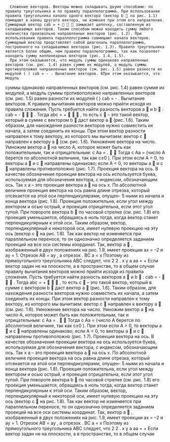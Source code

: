       Сложение векторов. Векторы можно складывать двумя способами: по правилу треугольника и по правилу параллелограмма. При использовании правила треугольника начало одного вектора (вектор b  на рис. 1.1) помещают в конец другого вектора, не изменяя при этом его направления. Суммарный вектор cab = +    замыкает цепочку, составленную из складываемых векторов. Таким способом можно находить сумму любого количества произвольно направленных векторов (рис. 1.2). При использовании правила параллелограмма совмещают начала векторов. Суммарный вектор представляет собой диагональ параллелограмма, построенного на складываемых векторах (рис. 1.3). Правило треугольника является более общим, чем правило параллелограмма, так как позволяет находить сумму коллинеарных векторов (рис. 1.4, 1.5).
      При этом оказывается, что модуль суммы одинаково направленных векторов (см. рис. 1.4) равен сумме их модулей, а модуль суммы противоположно направленных векторов (см. рис. 1.5) равен разности их модулей ( ) cab = - . Вычитание векторов. КПри этом оказывается, что модуль
суммы одинаково направленных векторов (см. рис. 1.4) равен сумме их
модулей, а модуль суммы противоположно направленных векторов (см.
рис. 1.5) равен разности их модулей
( ) cab = - .
Вычитание векторов. К правилу вычитания векторов можно
прийти исходя из правила сложения. Пусть требуется найти разность векторов a
 и b

: cab = -    .
Тогда abc = +
   , то есть c

 – это такой
вектор, который в сумме с вектором
b

 даст вектор a
 (рис. 1.6). Таким
образом, для нахождения разности
векторов нужно совместить их начала, а затем соединить их концы. При
этом вектор разности направлен к
тому вектору, из которого мы вычитаем: вектор c

 направлен к вектору a

(см. рис. 1.6).
Умножение вектора на число.
Умножим вектор a
 на число А, которое может быть как положительным, так и отрицательным: c Aa = .  
Тогда c Aa = (число А берется
по абсолютной величине, так как
c≥0 ). При этом если A > 0, то векторы a
 и c

 направлены одинаково;
если A < 0, то векторы a
 и c

 направлены противоположно (рис. 1.7).
Проекция вектора на ось. В качестве обозначения проекции вектора на ось используется буква, используемая для обозначения вектора,
с индексом, обозначающим ось. Так x a – это проекция вектора a
 на
ось x. По абсолютной величине проекция вектора на ось равна длине
отрезка, который отсекается на этой оси перпендикулярами, опущен-
5
ными из начала и конца вектора
(рис. 1.8). Проекция положительна, если угол между вектором и
осью острый, и проекция отрицательна, если этот угол тупой. При
повороте вектора b

по часовой
стрелке (см. рис. 1.8) его проекция
уменьшается, обращаясь в ноль
тогда, когда вектор станет перпендикулярным к этой оси. Таким образом, вектор, перпендикулярный
к некоторой оси, имеет нулевую
проекцию на эту ось (вектор c

 на
рис. 1.8). Так как вектор не изменяется при параллельном переносе, то он однозначно определяется
заданием проекций на все оси системы координат. Так, вектор a
 ,
изображенный в двух положениях
на рис. 1.9, имеет проекции ax
 = –2
и ay
 = 1. Отрезок AB = ay
, а отрезок
. BC a = x Поэтому из прямоугольного треугольника ABC следует,
что 2 2 . x y a aa = + Если вектор задан
не на плоскости, а в пространстве,
то в общем случае  правилу вычитания векторов можно прийти исходя из правила сложения. Пусть требуется найти разность векторов a  и b  : cab = -    . Тогда abc = +    , то есть c  – это такой вектор, который в сумме с вектором b  даст вектор a  (рис. 1.6). Таким образом, для нахождения разности векторов нужно совместить их начала, а затем соединить их концы. При этом вектор разности направлен к тому вектору, из которого мы вычитаем: вектор c  направлен к вектору a  (см. рис. 1.6). Умножение вектора на число. Умножим вектор a  на число А, которое может быть как положительным, так и отрицательным: c Aa = .   Тогда c Aa = (число А берется по абсолютной величине, так как c≥0 ). При этом если A > 0, то векторы a  и c  направлены одинаково; если A < 0, то векторы a  и c  направлены противоположно (рис. 1.7). Проекция вектора на ось. В качестве обозначения проекции вектора на ось используется буква, используемая для обозначения вектора, с индексом, обозначающим ось. Так x a – это проекция вектора a  на ось x. По абсолютной величине проекция вектора на ось равна длине отрезка, который отсекается на этой оси перпендикулярами, опущен- 5 ными из начала и конца вектора (рис. 1.8). Проекция положительна, если угол между вектором и осью острый, и проекция отрицательна, если этот угол тупой. При повороте вектора b  по часовой стрелке (см. рис. 1.8) его проекция уменьшается, обращаясь в ноль тогда, когда вектор станет перпендикулярным к этой оси. Таким образом, вектор, перпендикулярный к некоторой оси, имеет нулевую проекцию на эту ось (вектор c  на рис. 1.8). Так как вектор не изменяется при параллельном переносе, то он однозначно определяется заданием проекций на все оси системы координат. Так, вектор a  , изображенный в двух положениях на рис. 1.9, имеет проекции ax = –2 и ay = 1. Отрезок AB = ay , а отрезок . BC a = x Поэтому из прямоугольного треугольника ABC следует, что 2 2 . x y a aa = + Если вектор задан не на плоскости, а в пространстве, то в общем случае